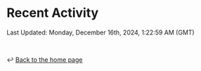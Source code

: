 # Recent Activity

<!--RECENT_ACTIVITY:start-->
<!--RECENT_ACTIVITY:end-->

<!--RECENT_ACTIVITY:last_update-->
Last Updated: Monday, December 16th, 2024, 1:22:59 AM (GMT)
<!--RECENT_ACTIVITY:last_update_end-->

<br>

↩️ [Back to the home page](/README.md)

